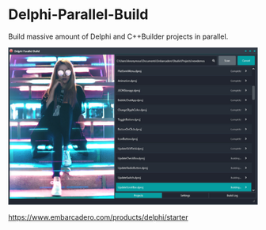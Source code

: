 # Delphi-Parallel-Build
Build massive amount of Delphi and C++Builder projects in parallel.

![screenshot](screenshot.jpg)

https://www.embarcadero.com/products/delphi/starter
